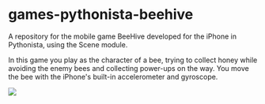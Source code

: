 # games-pythonista-beehive
A repository for the mobile game BeeHive developed for the iPhone in Pythonista, using the Scene module. 

In this game you play as the character of a bee, trying to collect honey while avoiding the enemy bees and collecting power-ups on the way. You move the bee with the iPhone's built-in accelerometer and gyroscope. 

![](BeeHive_GIF_1.gif)

